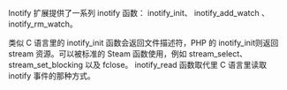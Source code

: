 Inotify 扩展提供了一系列 inotify 函数： <span
class="function">inotify\_init</span>、 <span
class="function">inotify\_add\_watch</span> 、 <span
class="function">inotify\_rm\_watch</span>。

类似 C 语言里的 <span class="function">inotify\_init</span>
函数会返回文件描述符，PHP 的 <span
class="function">inotify\_init</span>则返回 stream 资源。可以被标准的
Steam 函数使用，例如 <span class="function">stream\_select</span>、
<span class="function">stream\_set\_blocking</span> 以及 <span
class="function">fclose</span>。 <span
class="function">inotify\_read</span> 函数取代里 C 语言里读取 inotify
事件的那种方式。
